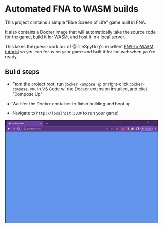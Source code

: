 # Automated FNA to WASM builds

This project contains a simple "Blue Screen of Life" game built in FNA.

It also contains a Docker image that will automatically take the source code for the game, build it for WASM, and host it in a local server.

This takes the guess-work out of @TheSpyDog's excellent [FNA-to-WASM tutorial](https://gist.github.com/TheSpydog/e94c8c23c01615a5a3b2cc1a0857415c) so you can focus on your game and built it for the web when you're ready.

## Build steps

- From the project root, run `docker compose up` or right-click `docker-compose.yml` in VS Code 
  w/ the Docker extension installed, and click "Compose Up"

- Wait for the Docker container to finish building and boot up

- Navigate to `http://localhost:3030` to run your game!

![BSOL](/docs/bsol.png)
